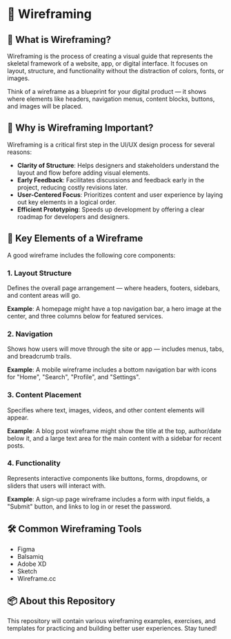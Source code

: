 # 📐 Wireframing

## 🧾 What is Wireframing?

Wireframing is the process of creating a visual guide that represents the skeletal framework of a website, app, or digital interface. It focuses on layout, structure, and functionality without the distraction of colors, fonts, or images.

Think of a wireframe as a blueprint for your digital product — it shows where elements like headers, navigation menus, content blocks, buttons, and images will be placed.

## 🎯 Why is Wireframing Important?

Wireframing is a critical first step in the UI/UX design process for several reasons:

- **Clarity of Structure**: Helps designers and stakeholders understand the layout and flow before adding visual elements.
- **Early Feedback**: Facilitates discussions and feedback early in the project, reducing costly revisions later.
- **User-Centered Focus**: Prioritizes content and user experience by laying out key elements in a logical order.
- **Efficient Prototyping**: Speeds up development by offering a clear roadmap for developers and designers.

## 🧩 Key Elements of a Wireframe

A good wireframe includes the following core components:

### 1. **Layout Structure**
Defines the overall page arrangement — where headers, footers, sidebars, and content areas will go.

**Example**: A homepage might have a top navigation bar, a hero image at the center, and three columns below for featured services.

### 2. **Navigation**
Shows how users will move through the site or app — includes menus, tabs, and breadcrumb trails.

**Example**: A mobile wireframe includes a bottom navigation bar with icons for "Home", "Search", "Profile", and "Settings".

### 3. **Content Placement**
Specifies where text, images, videos, and other content elements will appear.

**Example**: A blog post wireframe might show the title at the top, author/date below it, and a large text area for the main content with a sidebar for recent posts.

### 4. **Functionality**
Represents interactive components like buttons, forms, dropdowns, or sliders that users will interact with.

**Example**: A sign-up page wireframe includes a form with input fields, a "Submit" button, and links to log in or reset the password.

## 🛠️ Common Wireframing Tools

- Figma
- Balsamiq
- Adobe XD
- Sketch
- Wireframe.cc

## 📦 About this Repository

This repository will contain various wireframing examples, exercises, and templates for practicing and building better user experiences. Stay tuned!
